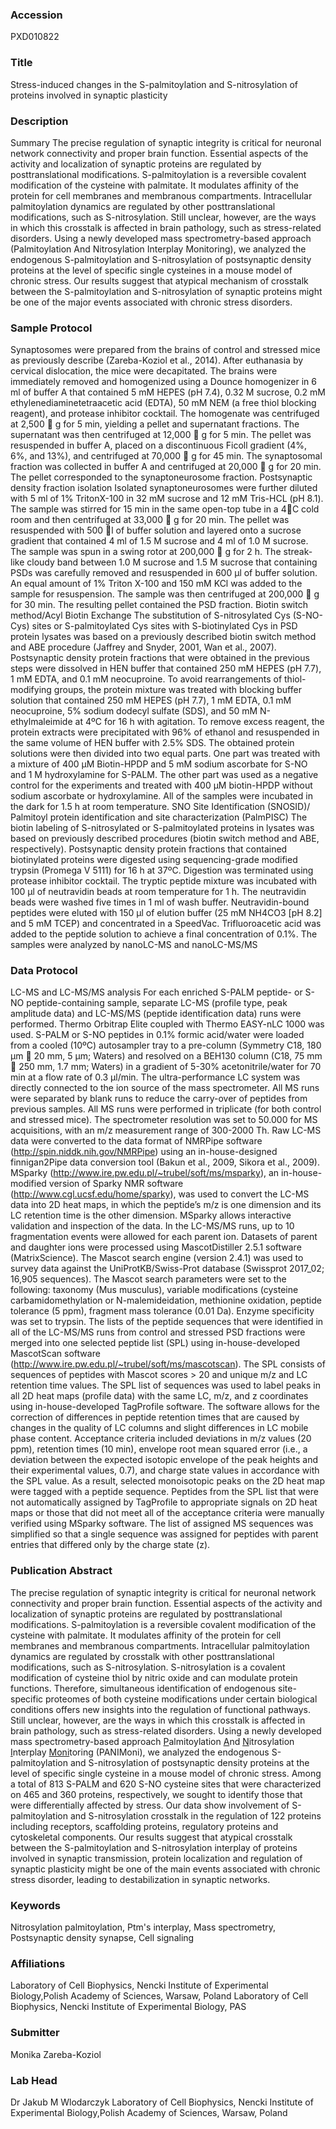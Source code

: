 ### Accession
PXD010822

### Title
Stress-induced changes in the S-palmitoylation and S-nitrosylation of proteins involved in synaptic plasticity

### Description
Summary The precise regulation of synaptic integrity is critical for neuronal network connectivity and proper brain function. Essential aspects of the activity and localization of synaptic proteins are regulated by posttranslational modifications. S-palmitoylation is a reversible covalent modification of the cysteine with palmitate. It modulates affinity of the protein for cell membranes and membranous compartments. Intracellular palmitoylation dynamics are regulated by other posttranslational modifications, such as S-nitrosylation. Still unclear, however, are the ways in which this crosstalk is affected in brain pathology, such as stress-related disorders. Using a newly developed mass spectrometry-based approach (Palmitoylation And Nitrosylation Interplay Monitoring), we analyzed the endogenous S-palmitoylation and S-nitrosylation of postsynaptic density proteins at the level of specific single cysteines in a mouse model of chronic stress. Our results suggest that atypical mechanism of crosstalk between the S-palmitoylation and S-nitrosylation of synaptic proteins might be one of the major events associated with chronic stress disorders.

### Sample Protocol
Synaptosomes were prepared from the brains of control and stressed mice as previously describe (Zareba-Koziol et al., 2014). After euthanasia by cervical dislocation, the mice were decapitated. The brains were immediately removed and homogenized using a Dounce homogenizer in 6 ml of buffer A that contained 5 mM HEPES (pH 7.4), 0.32 M sucrose, 0.2 mM ethylenediaminetetraacetic acid (EDTA), 50 mM NEM (a free thiol blocking reagent), and protease inhibitor cocktail. The homogenate was centrifuged at 2,500  g for 5 min, yielding a pellet and supernatant fractions. The supernatant was then centrifuged at 12,000  g for 5 min. The pellet was resuspended in buffer A, placed on a discontinuous Ficoll gradient (4%, 6%, and 13%), and centrifuged at 70,000  g for 45 min. The synaptosomal fraction was collected in buffer A and centrifuged at 20,000  g for 20 min. The pellet corresponded to the synaptoneurosome fraction.  Postsynaptic density fraction isolation Isolated synaptoneurosomes were further diluted with 5 ml of 1% TritonX-100 in 32 mM sucrose and 12 mM Tris-HCL (pH 8.1). The sample was stirred for 15 min in the same open-top tube in a 4C cold room and then centrifuged at 33,000  g for 20 min. The pellet was resuspended with 500 l of buffer solution and layered onto a sucrose gradient that contained 4 ml of 1.5 M sucrose and 4 ml of 1.0 M sucrose. The sample was spun in a swing rotor at 200,000  g for 2 h. The streak-like cloudy band between 1.0 M sucrose and 1.5 M sucrose that containing PSDs was carefully removed and resuspended in 600 µl of buffer solution. An equal amount of 1% Triton X-100 and 150 mM KCl was added to the sample for resuspension. The sample was then centrifuged at 200,000  g for 30 min. The resulting pellet contained the PSD fraction.  Biotin switch method/Acyl Biotin Exchange The substitution of S-nitrosylated Cys (S-NO-Cys) sites or S-palmitoylated Cys sites with S-biotinylated Cys in PSD protein lysates was based on a previously described biotin switch method and ABE procedure (Jaffrey and Snyder, 2001, Wan et al., 2007). Postsynaptic density protein fractions that were obtained in the previous steps were dissolved in HEN buffer that contained 250 mM HEPES (pH 7.7), 1 mM EDTA, and 0.1 mM neocuproine. To avoid rearrangements of thiol-modifying groups, the protein mixture was treated with blocking buffer solution that contained 250 mM HEPES (pH 7.7), 1 mM EDTA, 0.1 mM neocuproine, 5% sodium dodecyl sulfate (SDS), and 50 mM N-ethylmaleimide at 4ºC for 16 h with agitation. To remove excess reagent, the protein extracts were precipitated with 96% of ethanol and resuspended in the same volume of HEN buffer with 2.5% SDS. The obtained protein solutions were then divided into two equal parts. One part was treated with a mixture of 400 µM Biotin-HPDP and 5 mM sodium ascorbate for S-NO and 1 M hydroxylamine for S-PALM. The other part was used as a negative control for the experiments and treated with 400 µM biotin-HPDP without sodium ascorbate or hydroxylamine. All of the samples were incubated in the dark for 1.5 h at room temperature.  SNO Site Identification (SNOSID)/ Palmitoyl protein identification and site characterization (PalmPISC) The biotin labeling of S-nitrosylated or S-palmitoylated proteins in lysates was based on previously described procedures (biotin switch method and ABE, respectively). Postsynaptic density protein fractions that contained biotinylated proteins were digested using sequencing-grade modified trypsin (Promega V 5111) for 16 h at 37ºC. Digestion was terminated using protease inhibitor cocktail. The tryptic peptide mixture was incubated with 100 μl of neutravidin beads at room temperature for 1 h. The neutravidin beads were washed five times in 1 ml of wash buffer. Neutravidin-bound peptides were eluted with 150 μl of elution buffer (25 mM NH4CO3 [pH 8.2] and 5 mM TCEP) and concentrated in a SpeedVac. Trifluoroacetic acid was added to the peptide solution to achieve a final concentration of 0.1%. The samples were analyzed by nanoLC-MS and nanoLC-MS/MS

### Data Protocol
LC-MS and LC-MS/MS analysis For each enriched S-PALM peptide- or S-NO peptide-containing sample, separate LC-MS (profile type, peak amplitude data) and LC-MS/MS (peptide identification data) runs were performed. Thermo Orbitrap Elite coupled with Thermo EASY-nLC 1000 was used. S-PALM or S-NO peptides in 0.1% formic acid/water were loaded from a cooled (10ºC) autosampler tray to a pre-column (Symmetry C18, 180 µm  20 mm, 5 µm; Waters) and resolved on a BEH130 column (C18, 75 mm  250 mm, 1.7 mm; Waters) in a gradient of 5-30% acetonitrile/water for 70 min at a flow rate of 0.3 µl/min. The ultra-performance LC system was directly connected to the ion source of the mass spectrometer. All MS runs were separated by blank runs to reduce the carry-over of peptides from previous samples. All MS runs were performed in triplicate (for both control and stressed mice). The spectrometer resolution was set to 50.000 for MS acquisitions, with an m/z measurement range of 300-2000 Th. Raw LC-MS data were converted to the data format of NMRPipe software (http://spin.niddk.nih.gov/NMRPipe) using an in-house-designed finnigan2Pipe data conversion tool (Bakun et al., 2009, Sikora et al., 2009). MSparky (http://www.ire.pw.edu.pl/~trubel/soft/ms/msparky), an in-house-modified version of Sparky NMR software (http://www.cgl.ucsf.edu/home/sparky), was used to convert the LC-MS data into 2D heat maps, in which the peptide’s m/z is one dimension and its LC retention time is the other dimension. MSparky allows interactive validation and inspection of the data. In the LC-MS/MS runs, up to 10 fragmentation events were allowed for each parent ion. Datasets of parent and daughter ions were processed using MascotDistiller 2.5.1 software (MatrixScience). The Mascot search engine (version 2.4.1) was used to survey data against the UniProtKB/Swiss-Prot database (Swissprot 2017_02; 16,905 sequences). The Mascot search parameters were set to the following: taxonomy (Mus musculus), variable modifications (cysteine carbamidomethylation or N-malemideidation, methionine oxidation, peptide tolerance (5 ppm), fragment mass tolerance (0.01 Da). Enzyme specificity was set to trypsin. The lists of the peptide sequences that were identified in all of the LC-MS/MS runs from control and stressed PSD fractions were merged into one selected peptide list (SPL) using in-house-developed MascotScan software (http://www.ire.pw.edu.pl/~trubel/soft/ms/mascotscan). The SPL consists of sequences of peptides with Mascot scores > 20 and unique m/z and LC retention time values. The SPL list of sequences was used to label peaks in all 2D heat maps (profile data) with the same LC, m/z, and z coordinates using in-house-developed TagProfile software. The software allows for the correction of differences in peptide retention times that are caused by changes in the quality of LC columns and slight differences in LC mobile phase content. Acceptance criteria included deviations in m/z values (20 ppm), retention times (10 min), envelope root mean squared error (i.e., a deviation between the expected isotopic envelope of the peak heights and their experimental values, 0.7), and charge state values in accordance with the SPL value. As a result, selected monoisotopic peaks on the 2D heat map were tagged with a peptide sequence. Peptides from the SPL list that were not automatically assigned by TagProfile to appropriate signals on 2D heat maps or those that did not meet all of the acceptance criteria were manually verified using MSparky software. The list of assigned MS sequences was simplified so that a single sequence was assigned for peptides with parent entries that differed only by the charge state (z).

### Publication Abstract
The precise regulation of synaptic integrity is critical for neuronal network connectivity and proper brain function. Essential aspects of the activity and localization of synaptic proteins are regulated by posttranslational modifications. S-palmitoylation is a reversible covalent modification of the cysteine with palmitate. It modulates affinity of the protein for cell membranes and membranous compartments. Intracellular palmitoylation dynamics are regulated by crosstalk with other posttranslational modifications, such as S-nitrosylation. S-nitrosylation is a covalent modification of cysteine thiol by nitric oxide and can modulate protein functions. Therefore, simultaneous identification of endogenous site-specific proteomes of both cysteine modifications under certain biological conditions offers new insights into the regulation of functional pathways. Still unclear, however, are the ways in which this crosstalk is affected in brain pathology, such as stress-related disorders. Using a newly developed mass spectrometry-based approach <u>P</u>almitoylation <u>A</u>nd <u>N</u>itrosylation <u>I</u>nterplay <u>Moni</u>toring (PANIMoni), we analyzed the endogenous S-palmitoylation and S-nitrosylation of postsynaptic density proteins at the level of specific single cysteine in a mouse model of chronic stress. Among a total of 813 S-PALM and 620 S-NO cysteine sites that were characterized on 465 and 360 proteins, respectively, we sought to identify those that were differentially affected by stress. Our data show involvement of S-palmitoylation and S-nitrosylation crosstalk in the regulation of 122 proteins including receptors, scaffolding proteins, regulatory proteins and cytoskeletal components. Our results suggest that atypical crosstalk between the S-palmitoylation and S-nitrosylation interplay of proteins involved in synaptic transmission, protein localization and regulation of synaptic plasticity might be one of the main events associated with chronic stress disorder, leading to destabilization in synaptic networks.

### Keywords
Nitrosylation palmitoylation, Ptm's interplay, Mass spectrometry, Postsynaptic density synapse, Cell signaling

### Affiliations
Laboratory of Cell Biophysics, Nencki Institute of Experimental Biology,Polish Academy of Sciences, Warsaw, Poland
Laboratory of Cell Biophysics, Nencki Institute of Experimental Biology, PAS

### Submitter
Monika Zareba-Koziol

### Lab Head
Dr Jakub M Wlodarczyk
Laboratory of Cell Biophysics, Nencki Institute of Experimental Biology,Polish Academy of Sciences, Warsaw, Poland


